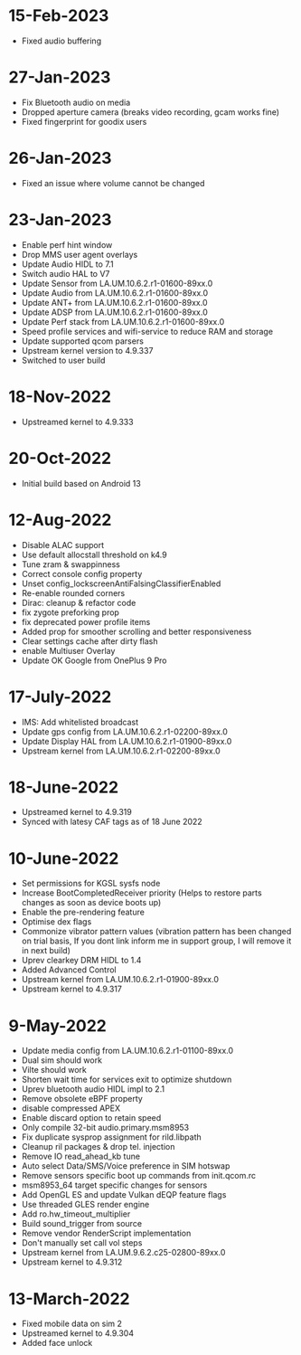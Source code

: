 # 15-Feb-2023
- Fixed audio buffering

# 27-Jan-2023
- Fix Bluetooth audio on media
- Dropped aperture camera (breaks video recording, gcam works fine)
- Fixed fingerprint for goodix users

# 26-Jan-2023
- Fixed an issue where volume cannot be changed

# 23-Jan-2023
- Enable perf hint window
- Drop MMS user agent overlays
- Update Audio HIDL to 7.1
- Switch audio HAL to V7
- Update Sensor from LA.UM.10.6.2.r1-01600-89xx.0
- Update Audio from LA.UM.10.6.2.r1-01600-89xx.0
- Update ANT+ from LA.UM.10.6.2.r1-01600-89xx.0
- Update ADSP from LA.UM.10.6.2.r1-01600-89xx.0
- Update Perf stack from LA.UM.10.6.2.r1-01600-89xx.0
- Speed profile services and wifi-service to reduce RAM and storage
- Update supported qcom parsers
- Upstream kernel version to 4.9.337
- Switched to user build

# 18-Nov-2022
- Upstreamed kernel to 4.9.333

# 20-Oct-2022
- Initial build based on Android 13

# 12-Aug-2022
- Disable ALAC support 
- Use default allocstall threshold on k4.9 
- Tune zram & swappinness 
- Correct console config property 
- Unset config_lockscreenAntiFalsingClassifierEnabled 
- Re-enable rounded corners 
- Dirac: cleanup & refactor code 
- fix zygote preforking prop 
- fix deprecated power profile items 
- Added prop for smoother scrolling and better responsiveness 
- Clear settings cache after dirty flash 
- enable Multiuser Overlay 
- Update OK Google from OnePlus 9 Pro

# 17-July-2022
- IMS: Add whitelisted broadcast
- Update gps config from LA.UM.10.6.2.r1-02200-89xx.0
- Update Display HAL from LA.UM.10.6.2.r1-01900-89xx.0
- Upstream kernel from LA.UM.10.6.2.r1-02200-89xx.0

# 18-June-2022
- Upstreamed kernel to 4.9.319
- Synced with latesy CAF tags as of 18 June 2022

# 10-June-2022
- Set permissions for KGSL sysfs node
- Increase BootCompletedReceiver priority (Helps to restore parts changes as soon as device boots up)
- Enable the pre-rendering feature
- Optimise dex flags
- Commonize vibrator pattern values (vibration pattern has been changed on trial basis, If you dont link inform me in support group, I will remove it in next build)
- Uprev clearkey DRM HIDL to 1.4
- Added Advanced Control
- Upstream kernel from LA.UM.10.6.2.r1-01900-89xx.0
- Upstream kernel to 4.9.317

# 9-May-2022
- Update media config from LA.UM.10.6.2.r1-01100-89xx.0
- Dual sim should work
- Vilte should work
- Shorten wait time for services exit to optimize shutdown
- Uprev bluetooth audio HIDL impl to 2.1
- Remove obsolete eBPF property
- disable compressed APEX
- Enable discard option to retain speed
- Only compile 32-bit audio.primary.msm8953
- Fix duplicate sysprop assignment for rild.libpath
- Cleanup ril packages & drop tel. injection
- Remove IO read_ahead_kb tune
- Auto select Data/SMS/Voice preference in SIM hotswap
- Remove sensors specific boot up commands from init.qcom.rc
- msm8953_64 target specific changes for sensors
- Add OpenGL ES and update Vulkan dEQP feature flags
- Use threaded GLES render engine
- Add ro.hw_timeout_multiplier
- Build sound_trigger from source
- Remove vendor RenderScript implementation
- Don't manually set call vol steps
- Upstream kernel from LA.UM.9.6.2.c25-02800-89xx.0
- Upstream kernel to 4.9.312

# 13-March-2022
- Fixed mobile data on sim 2
- Upstreamed kernel to 4.9.304
- Added face unlock 
